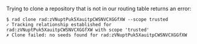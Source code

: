 Trying to clone a repository that is not in our routing table returns an error:

``` (fail)
$ rad clone rad:zVNuptPuk5XauitpCWSNVCXGGfXW --scope trusted
✓ Tracking relationship established for rad:zVNuptPuk5XauitpCWSNVCXGGfXW with scope 'trusted'
✗ Clone failed: no seeds found for rad:zVNuptPuk5XauitpCWSNVCXGGfXW
```
